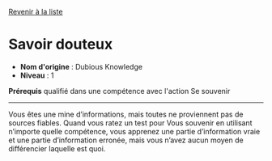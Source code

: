 [Revenir à la liste](list.md)

# Savoir douteux

 * **Nom d'origine** : Dubious Knowledge
 * **Niveau** : 1


<p><strong>Prérequis</strong> qualifié dans une compétence avec l'action Se souvenir</p>
<hr>
<p>Vous êtes une mine d’informations, mais toutes ne proviennent pas de sources fiables. Quand vous ratez un test pour Vous souvenir en utilisant n’importe quelle compétence, vous apprenez une partie d’information vraie et une partie d’information erronée, mais vous n’avez aucun moyen de différencier laquelle est quoi.</p>